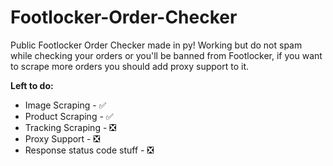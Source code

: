 # Footlocker-Order-Checker
Public Footlocker Order Checker made in py!                                                                                           Working but do not spam while checking your orders or you'll be banned from Footlocker, if you want to scrape more orders you should add proxy support to it.

**Left to do:**

- Image Scraping - ✅
- Product Scraping - ✅
- Tracking Scraping - ❎
- Proxy Support - ❎
- Response status code stuff - ❎

